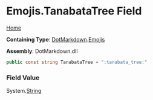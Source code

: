 # Emojis\.TanabataTree Field

[Home](../../../README.md)

**Containing Type**: [DotMarkdown](../../README.md)\.[Emojis](../README.md)

**Assembly**: DotMarkdown\.dll

```csharp
public const string TanabataTree = ":tanabata_tree:"
```

### Field Value

System\.[String](https://docs.microsoft.com/en-us/dotnet/api/system.string)